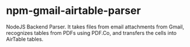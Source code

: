 # npm-gmail-airtable-parser
NodeJS Backend Parser. It takes files from email attachments from Gmail, recognizes tables from PDFs using PDF.Co, and transfers the cells into AirTable tables.
